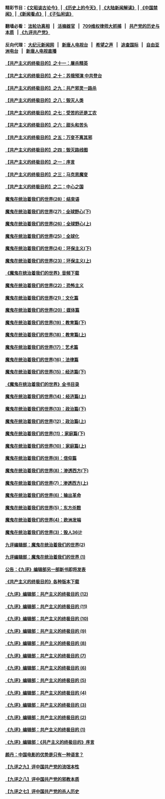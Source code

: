#### 精彩节目：[《文昭谈古论今》](http://134.209.198.168/wenzhao) | [《历史上的今天》](http://134.209.198.168/today-in-history) | [《大陆新闻解读》](http://134.209.198.168/ntdtv-comedy) | [《中国禁闻》](http://134.209.198.168/ntdtv-news) | [《新闻看点》](http://134.209.198.168/news-insight) | [《子弘闲谈》](http://134.209.198.168/zihongxiantan/) 

  #### 翻墙必看： [法轮功真相](http://134.209.198.168:10000/videos/truth.html) &nbsp;&nbsp;|&nbsp;&nbsp; [活摘器官](http://134.209.198.168:10000/videos/res/Organs/) &nbsp;&nbsp;|&nbsp;&nbsp; [709维权律师大抓捕](http://134.209.198.168:10000/videos/709/) &nbsp;&nbsp;|&nbsp;&nbsp; [共产党的历史与本质](http://134.209.198.168:10000/videos/jiuping/) &nbsp;&nbsp;| [《九评共产党》](http://134.209.198.168:10000/videos/jiuping/) 

#### 反向代理： [大纪元新闻网](http://134.209.198.168:10080/) &nbsp;&nbsp;|&nbsp;&nbsp; [新唐人电视台](http://134.209.198.168:8000/) &nbsp;&nbsp;|&nbsp;&nbsp; [希望之声](http://134.209.198.168:8200/) &nbsp;&nbsp;|&nbsp;&nbsp; [追查国际](http://134.209.198.168:10010/) &nbsp;&nbsp;|&nbsp;&nbsp; [自由亚洲电台](http://134.209.198.168:9800/) &nbsp;&nbsp;|&nbsp;&nbsp; [新唐人电视直播](http://134.209.198.168/) 

#### [【共产主义的终极目的】之十一：屠杀精英](../pages/nsc422/n11118442.md?t=03200936) 

#### [【共产主义的终极目的】之十：苏俄预演 中共登台](../pages/nsc422/n11118424.md?t=03200936) 

#### [【共产主义的终极目的】之九：共产邪灵一路杀](../pages/nsc422/n11114139.md?t=03200936) 

#### [【共产主义的终极目的】之八：毁灭人类](../pages/nsc422/n11108503.md?t=03200936) 

#### [【共产主义的终极目的】之七：受苦的还是工农](../pages/nsc422/n11101809.md?t=03200936) 

#### [【共产主义的终极目的】之六：甜头和苦头](../pages/nsc422/n11096971.md?t=03200936) 

#### [【共产主义的终极目的】之五：万变不离其邪](../pages/nsc422/n11091285.md?t=03200936) 

#### [【共产主义的终极目的】之四：毁灭路线图](../pages/nsc422/n11086284.md?t=03200936) 

#### [【共产主义的终极目的】之一：序言](../pages/nsc422/n11086077.md?t=03200936) 

#### [【共产主义的终极目的】之三：马克思魔变](../pages/nsc422/n11061941.md?t=03200936) 

#### [【共产主义的终极目的】之二：中心之国](../pages/nsc422/n11047728.md?t=03200936) 

#### [魔鬼在统治着我们的世界(28)：结束语](../pages/nsc422/n10936246.md?t=03200936) 

#### [魔鬼在统治着我们的世界(27)：全球野心(下)](../pages/nsc422/n10928319.md?t=03200936) 

#### [魔鬼在统治着我们的世界(26)：全球野心(上)](../pages/nsc422/n10900318.md?t=03200936) 

#### [魔鬼在统治着我们的世界(25)：全球化](../pages/nsc422/n10788205.md?t=03200936) 

#### [魔鬼在统治着我们的世界(24)：环保主义(下)](../pages/nsc422/n10695307.md?t=03200936) 

#### [魔鬼在统治着我们的世界(23)：环保主义(上)](../pages/nsc422/n10688613.md?t=03200936) 

#### [《魔鬼在统治着我们的世界》音频下载](../pages/nsc422/n10635553.md?t=03200936) 

#### [魔鬼在统治着我们的世界(22)：恐怖主义](../pages/nsc422/n10614727.md?t=03200936) 

#### [魔鬼在统治着我们的世界(21)：文化篇](../pages/nsc422/n10597706.md?t=03200936) 

#### [魔鬼在统治着我们的世界(20)：媒体篇](../pages/nsc422/n10586579.md?t=03200936) 

#### [魔鬼在统治着我们的世界(19)：教育篇(下)](../pages/nsc422/n10564808.md?t=03200936) 

#### [魔鬼在统治着我们的世界(18)：教育篇(上)](../pages/nsc422/n10526970.md?t=03200936) 

#### [魔鬼在统治着我们的世界(17)：艺术篇](../pages/nsc422/n10499093.md?t=03200936) 

#### [魔鬼在统治着我们的世界(16)：法律篇](../pages/nsc422/n10485969.md?t=03200936) 

#### [魔鬼在统治着我们的世界(15)：经济篇(下)](../pages/nsc422/n10469975.md?t=03200936) 

#### [《魔鬼在统治着我们的世界》全书目录](../pages/nsc422/n10464261.md?t=03200936) 

#### [魔鬼在统治着我们的世界(14)：经济篇(上)](../pages/nsc422/n10457370.md?t=03200936) 

#### [魔鬼在统治着我们的世界(13)：政治篇(下)](../pages/nsc422/n10448270.md?t=03200936) 

#### [魔鬼在统治着我们的世界(12)：政治篇(上)](../pages/nsc422/n10444576.md?t=03200936) 

#### [魔鬼在统治着我们的世界(11)：家庭篇(下)](../pages/nsc422/n10440961.md?t=03200936) 

#### [魔鬼在统治着我们的世界(10)：家庭篇(上)](../pages/nsc422/n10435448.md?t=03200936) 

#### [魔鬼在统治着我们的世界(9)：信仰篇](../pages/nsc422/n10432159.md?t=03200936) 

#### [魔鬼在统治着我们的世界(8)：渗透西方(下)](../pages/nsc422/n10429603.md?t=03200936) 

#### [魔鬼在统治着我们的世界(7)：渗透西方(上)](../pages/nsc422/n10426013.md?t=03200936) 

#### [魔鬼在统治着我们的世界(6)：输出革命](../pages/nsc422/n10421536.md?t=03200936) 

#### [魔鬼在统治着我们的世界(5)：东方杀戮](../pages/nsc422/n10417707.md?t=03200936) 

#### [魔鬼在统治着我们的世界(4)：欧洲发端](../pages/nsc422/n10414890.md?t=03200936) 

#### [魔鬼在统治着我们的世界(3)：毁人36计](../pages/nsc422/n10411583.md?t=03200936) 

#### [九评编辑部：魔鬼在统治着我们的世界(2)](../pages/nsc422/n10410036.md?t=03200936) 

#### [九评编辑部：魔鬼在统治着我们的世界 (1)](../pages/nsc422/n10406825.md?t=03200936) 

#### [公告：《九评》编辑部另一部新书即将发表](../pages/nsc422/n10405104.md?t=03200936) 

#### [《共产主义的终极目的》各种版本下载](../pages/nsc422/n10022138.md?t=03200936) 

#### [《九评》编辑部：共产主义的终极目的 (12)](../pages/nsc422/n9933272.md?t=03200936) 

#### [《九评》编辑部：共产主义的终极目的 (11)](../pages/nsc422/n9924973.md?t=03200936) 

#### [《九评》编辑部：共产主义的终极目的 (10)](../pages/nsc422/n9920883.md?t=03200936) 

#### [《九评》编辑部：共产主义的终极目的 (9)](../pages/nsc422/n9916363.md?t=03200936) 

#### [《九评》编辑部：共产主义的终极目的 (8)](../pages/nsc422/n9912488.md?t=03200936) 

#### [《九评》编辑部：共产主义的终极目的 (7)](../pages/nsc422/n9901176.md?t=03200936) 

#### [《九评》编辑部：共产主义的终极目的 (6)](../pages/nsc422/n9899359.md?t=03200936) 

#### [《九评》编辑部：共产主义的终极目的 (5)](../pages/nsc422/n9893174.md?t=03200936) 

#### [《九评》编辑部：共产主义的终极目的 (4)](../pages/nsc422/n9891246.md?t=03200936) 

#### [《九评》编辑部：共产主义的终极目的 (3)](../pages/nsc422/n9879879.md?t=03200936) 

#### [《九评》编辑部：共产主义的终极目的 (2)](../pages/nsc422/n9876205.md?t=03200936) 

#### [《九评》编辑部：共产主义的终极目的 (1)](../pages/nsc422/n9865857.md?t=03200936) 

#### [《九评》编辑部：《共产主义的终极目的》序言](../pages/nsc422/n9862666.md?t=03200936) 

#### [颜丹：中国电影的优势是只有一种语言？](../pages/nsc422/n9583062.md?t=03200936) 

#### [【九评之九】评中国共产党的流氓本性](../pages/nsc422/n737542.md?t=03200936) 

#### [【九评之八】评中国共产党的邪教本质](../pages/nsc422/n735942.md?t=03200936) 

#### [【九评之七】评中国共产党的杀人历史](../pages/nsc422/n733806.md?t=03200936) 

